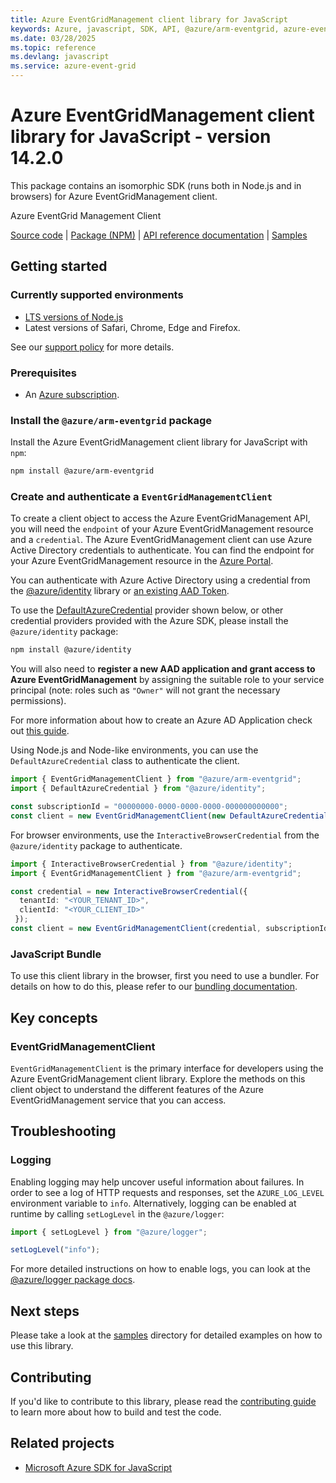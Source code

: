 ```yaml
---
title: Azure EventGridManagement client library for JavaScript
keywords: Azure, javascript, SDK, API, @azure/arm-eventgrid, azure-event-grid
ms.date: 03/28/2025
ms.topic: reference
ms.devlang: javascript
ms.service: azure-event-grid
---
```

# Azure EventGridManagement client library for JavaScript - version 14.2.0 


This package contains an isomorphic SDK (runs both in Node.js and in browsers) for Azure EventGridManagement client.

Azure EventGrid Management Client

[Source code](https://github.com/Azure/azure-sdk-for-js/tree/@azure/arm-eventgrid_14.2.0/sdk/eventgrid/arm-eventgrid) |
[Package (NPM)](https://www.npmjs.com/package/@azure/arm-eventgrid) |
[API reference documentation](https://learn.microsoft.com/javascript/api/@azure/arm-eventgrid) |
[Samples](https://github.com/Azure-Samples/azure-samples-js-management)

## Getting started

### Currently supported environments

- [LTS versions of Node.js](https://github.com/nodejs/release#release-schedule)
- Latest versions of Safari, Chrome, Edge and Firefox.

See our [support policy](https://github.com/Azure/azure-sdk-for-js/blob/@azure/arm-eventgrid_14.2.0/SUPPORT.md) for more details.

### Prerequisites

- An [Azure subscription][azure_sub].

### Install the `@azure/arm-eventgrid` package

Install the Azure EventGridManagement client library for JavaScript with `npm`:

```bash
npm install @azure/arm-eventgrid
```

### Create and authenticate a `EventGridManagementClient`

To create a client object to access the Azure EventGridManagement API, you will need the `endpoint` of your Azure EventGridManagement resource and a `credential`. The Azure EventGridManagement client can use Azure Active Directory credentials to authenticate.
You can find the endpoint for your Azure EventGridManagement resource in the [Azure Portal][azure_portal].

You can authenticate with Azure Active Directory using a credential from the [@azure/identity][azure_identity] library or [an existing AAD Token](https://github.com/Azure/azure-sdk-for-js/blob/@azure/arm-eventgrid_14.2.0/sdk/identity/identity/samples/AzureIdentityExamples.md#authenticating-with-a-pre-fetched-access-token).

To use the [DefaultAzureCredential][defaultazurecredential] provider shown below, or other credential providers provided with the Azure SDK, please install the `@azure/identity` package:

```bash
npm install @azure/identity
```

You will also need to **register a new AAD application and grant access to Azure EventGridManagement** by assigning the suitable role to your service principal (note: roles such as `"Owner"` will not grant the necessary permissions).

For more information about how to create an Azure AD Application check out [this guide](https://learn.microsoft.com/azure/active-directory/develop/howto-create-service-principal-portal).

Using Node.js and Node-like environments, you can use the `DefaultAzureCredential` class to authenticate the client.

```ts snippet:ReadmeSampleCreateClient_Node
import { EventGridManagementClient } from "@azure/arm-eventgrid";
import { DefaultAzureCredential } from "@azure/identity";

const subscriptionId = "00000000-0000-0000-0000-000000000000";
const client = new EventGridManagementClient(new DefaultAzureCredential(), subscriptionId);
```

For browser environments, use the `InteractiveBrowserCredential` from the `@azure/identity` package to authenticate.

```ts snippet:ReadmeSampleCreateClient_Browser
import { InteractiveBrowserCredential } from "@azure/identity";
import { EventGridManagementClient } from "@azure/arm-eventgrid";

const credential = new InteractiveBrowserCredential({
  tenantId: "<YOUR_TENANT_ID>",
  clientId: "<YOUR_CLIENT_ID>"
 });
const client = new EventGridManagementClient(credential, subscriptionId);
```

### JavaScript Bundle
To use this client library in the browser, first you need to use a bundler. For details on how to do this, please refer to our [bundling documentation](https://aka.ms/AzureSDKBundling).

## Key concepts

### EventGridManagementClient

`EventGridManagementClient` is the primary interface for developers using the Azure EventGridManagement client library. Explore the methods on this client object to understand the different features of the Azure EventGridManagement service that you can access.

## Troubleshooting

### Logging

Enabling logging may help uncover useful information about failures. In order to see a log of HTTP requests and responses, set the `AZURE_LOG_LEVEL` environment variable to `info`. Alternatively, logging can be enabled at runtime by calling `setLogLevel` in the `@azure/logger`:

```ts snippet:SetLogLevel
import { setLogLevel } from "@azure/logger";

setLogLevel("info");
```

For more detailed instructions on how to enable logs, you can look at the [@azure/logger package docs](https://github.com/Azure/azure-sdk-for-js/tree/@azure/arm-eventgrid_14.2.0/sdk/core/logger).

## Next steps

Please take a look at the [samples](https://github.com/Azure-Samples/azure-samples-js-management) directory for detailed examples on how to use this library.

## Contributing

If you'd like to contribute to this library, please read the [contributing guide](https://github.com/Azure/azure-sdk-for-js/blob/@azure/arm-eventgrid_14.2.0/CONTRIBUTING.md) to learn more about how to build and test the code.

## Related projects

- [Microsoft Azure SDK for JavaScript](https://github.com/Azure/azure-sdk-for-js)

[azure_cli]: https://learn.microsoft.com/cli/azure
[azure_sub]: https://azure.microsoft.com/free/
[azure_sub]: https://azure.microsoft.com/free/
[azure_portal]: https://portal.azure.com
[azure_identity]: https://github.com/Azure/azure-sdk-for-js/tree/@azure/arm-eventgrid_14.2.0/sdk/identity/identity
[defaultazurecredential]: https://github.com/Azure/azure-sdk-for-js/tree/@azure/arm-eventgrid_14.2.0/sdk/identity/identity#defaultazurecredential

